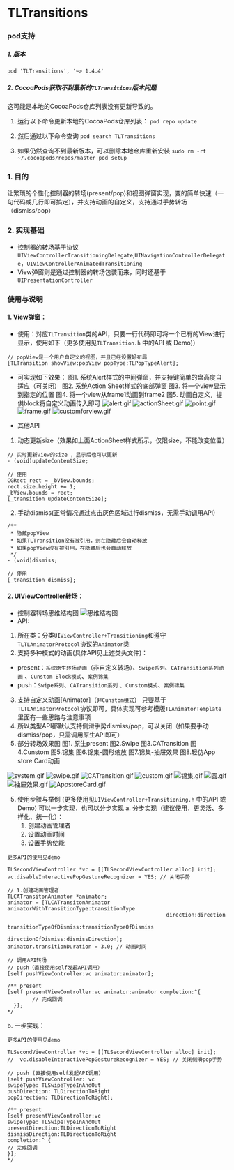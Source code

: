 # TLTransitions

### pod支持
##### 1. 版本 
```
pod 'TLTransitions', '~> 1.4.4'
```

##### 2. CocoaPods获取不到最新的`TLTransitions`版本问题
这可能是本地的CocoaPods仓库列表没有更新导致的。

1. 运行以下命令更新本地的CocoaPods仓库列表：
``` pod repo update ```

2. 然后通过以下命令查询
``` pod search TLTransitions ```

3. 如果仍然查询不到最新版本，可以删除本地仓库重新安装
```sudo rm -rf ~/.cocoapods/repos/master pod setup```


### **1. 目的**
让繁琐的个性化控制器的转场(present/pop)和视图弹窗实现，变的简单快速（一句代码或几行即可搞定），并支持动画的自定义，支持通过手势转场（dismiss/pop）

### **2. 实现基础** 
- 控制器的转场基于协议`UIViewControllerTransitioningDelegate`,`UINavigationControllerDelegate`，`UIViewControllerAnimatedTransitioning`
 - View弹窗则是通过控制器的转场包装而来，同时还基于`UIPresentationController`

### **使用与说明**
####  1. View弹窗：
- 使用：对应`TLTransition`类的API，只要一行代码即可将一个已有的View进行显示，使用如下（更多使用见`TLTransition.h` 中的API 或 Demo)）
```objc
// popView是一个用户自定义的视图，并且已经设置好布局
[TLTransition showView:popView popType:TLPopTypeAlert];
```

- 可实现如下效果：
    图1. 系统Alert样式的中间弹窗，并支持键简单的盘高度自适应（可关闭）
    图2. 系统Action Sheet样式的底部弹窗
    图3. 将一个view显示到指定的位置
    图4. 将一个view从frame1动画到frame2
    图5. 动画自定义，提供block将自定义动画传入即可
   ![alert.gif](https://upload-images.jianshu.io/upload_images/3333500-a1862b84e09c65cd.gif?imageMogr2/auto-orient/strip)
   ![actionSheet.gif](https://upload-images.jianshu.io/upload_images/3333500-b6f9d07cd39f6347.gif?imageMogr2/auto-orient/strip)
   ![point.gif](https://upload-images.jianshu.io/upload_images/3333500-8400581effaabdaa.gif?imageMogr2/auto-orient/strip)
   ![frame.gif](https://upload-images.jianshu.io/upload_images/3333500-ada674cbd225e62d.gif?imageMogr2/auto-orient/strip)
  ![customforview.gif](https://upload-images.jianshu.io/upload_images/3333500-1036eb2a60e89ae4.gif?imageMogr2/auto-orient/strip)

- 其他API
1. 动态更新size（效果如上面ActionSheet样式所示，仅限size，不能改变位置）

```objc
// 实时更新view的size ，显示后也可以更新
- (void)updateContentSize;

// 使用
CGRect rect = _bView.bounds;
rect.size.height += 1;
_bView.bounds = rect;
[_transition updateContentSize];
```
2. 手动dismiss(正常情况通过点击灰色区域进行dismiss，无需手动调用API)
```objc
/**
 * 隐藏popView
 * 如果TLTransition没有被引用，则在隐藏后会自动释放
 * 如果popView没有被引用，在隐藏后也会自动释放
 */
- (void)dismiss;

// 使用
[_transition dismiss];
```

#### 2. UIViewController转场：
- 控制器转场思维结构图
   ![思维结构图](https://upload-images.jianshu.io/upload_images/3333500-58489f3c2cb8e169.png?imageMogr2/auto-orient/strip%7CimageView2/2/w/1240)
 - API:
1. 所在类：分类`UIViewController+Transitioning`和遵守`TLTLAnimatorProtocol`协议的`Animator`类
2. 支持多种模式的动画(具体API见上述类头文件)：
  - present：`系统原生转场动画`（非自定义转场）、`Swipe系列`、`CATransition系列动画` 、`Cunstom Block模式`、`案例锦集`
 - push：`Swipe系列`、`CATransition系列` 、`Cunstom模式`、`案例锦集`
3. 支持自定义动画[Animator]（`非Cunstom模式`）
只要基于`TLTLAnimatorProtocol`协议即可，具体实现可参考模版`TLAnimatorTemplate`里面有一些思路与注意事项
4. 所以类型API都默认支持侧滑手势dismiss/pop，可以关闭（如果要手动dismiss/pop，只需调用原生API即可）
4. 部分转场效果图
图1. 原生present
图2.Swipe
图3.CATransition
图4.Cunstom
图5.锦集
图6.锦集-圆形缩放
图7.锦集-抽屉效果
图8.轻仿App store Card动画

![system.gif](https://upload-images.jianshu.io/upload_images/3333500-40355d0619cbb726.gif?imageMogr2/auto-orient/strip)
![swipe.gif](https://upload-images.jianshu.io/upload_images/3333500-080df94e9d1cd8ec.gif?imageMogr2/auto-orient/strip)
![CATransition.gif](https://upload-images.jianshu.io/upload_images/3333500-6b16c504fca3dbca.gif?imageMogr2/auto-orient/strip)
![custom.gif](https://upload-images.jianshu.io/upload_images/3333500-8727ef6aadda6a5d.gif?imageMogr2/auto-orient/strip)
![锦集.gif](https://upload-images.jianshu.io/upload_images/3333500-a935d0c0a257c0bf.gif?imageMogr2/auto-orient/strip)
![圆.gif](https://upload-images.jianshu.io/upload_images/3333500-d7aed12dd5e9a248.gif?imageMogr2/auto-orient/strip)
![抽屉效果.gif](https://upload-images.jianshu.io/upload_images/3333500-01d9e607ac5b81fc.gif?imageMogr2/auto-orient/strip)
![AppstoreCard.gif](https://upload-images.jianshu.io/upload_images/3333500-ef510b6bbba569bc.gif?imageMogr2/auto-orient/strip)

5. 使用步骤与举例 (更多使用见`UIViewController+Transitioning.h` 中的API 或 Demo)
可以一步实现，也可以分步实现
  a. 分步实现（建议使用，更灵活、多样化、统一化）：
    1. 创建动画管理者
    2. 设置动画时间
    3. 设置手势使能
```objc
更多API的使用见demo

TLSecondViewController *vc = [[TLSecondViewController alloc] init];
vc.disableInteractivePopGestureRecognizer = YES; // 关闭手势

// 1.创建动画管理者
TLCATransitonAnimator *animator;
animator = [TLCATransitonAnimator animatorWithTransitionType:transitionType
                                                   direction:direction
                                     transitionTypeOfDismiss:transitionTypeOfDismiss
                                          directionOfDismiss:dismissDirection];
animator.transitionDuration = 3.0; // 动画时间

// 调用API转场
// push（直接使用self发起API调用）
[self pushViewController:vc animator:animator]; 

/** present
[self presentViewController:vc animator:animator completion:^{
        // 完成回调
  }];
*/
```
b. 一步实现：
```objc
更多API的使用见demo

TLSecondViewController *vc = [[TLSecondViewController alloc] init];
//  vc.disableInteractivePopGestureRecognizer = YES; // 关闭侧滑pop手势

// push (直接使用self发起API调用）
[self pushViewController: vc
swipeType: TLSwipeTypeInAndOut
pushDirection: TLDirectionToRight
popDirection: TLDirectionToRight];

/** present
[self presentViewController:vc
swipeType: TLSwipeTypeInAndOut
presentDirection:TLDirectionToRight
dismissDirection:TLDirectionToRight
completion:^ {
// 完成回调
}];
*/
```

